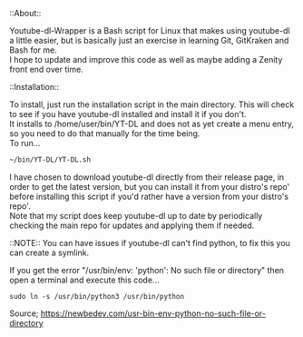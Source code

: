 ::About::<br />

Youtube-dl-Wrapper is a Bash script for Linux that makes using youtube-dl a little easier, but is basically just an exercise in learning Git, GitKraken and Bash for me.<br />
I hope to update and improve this code as well as maybe adding a Zenity front end over time.<br />

::Installation::<br />

To install, just run the installation script in the main directory. This will check to see if you have youtube-dl installed and install it if you don't.<br />
It installs to /home/user/bin/YT-DL and does not as yet create a menu entry, so you need to do that manually for the time being.<br />
To run...
```` bash 
~/bin/YT-DL/YT-DL.sh
````
I have chosen to download youtube-dl directly from their release page, in order to get  the latest version, but you can install it from your distro's repo' before installing this script if you'd rather have a version from your distro's repo'.<br />
Note that my script does keep youtube-dl up to date by periodically checking the main repo for updates and applying them if needed.

::NOTE:: You can have issues if youtube-dl can't find python, to fix this you can create a symlink.<br />

If you get the error "/usr/bin/env: 'python': No such file or directory" then open a terminal and execute this code...<br />
```bash{16}
sudo ln -s /usr/bin/python3 /usr/bin/python
```
Source; https://newbedev.com/usr-bin-env-python-no-such-file-or-directory

